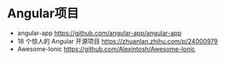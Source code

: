 # Angular项目

- angular-app https://github.com/angular-app/angular-app
- 18 个惊人的 Angular 开源项目 https://zhuanlan.zhihu.com/p/24000979
- Awesome-Ionic https://github.com/Alexintosh/Awesome-Ionic